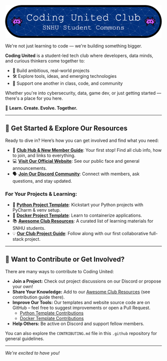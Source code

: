 <div align="center">
  <img src="/profile/github-header-image.png" alt="Coding United Club Logo" width="1000"/>
</div>

We're not just learning to code — we're building something bigger.

**Coding United** is a student-led tech club where developers, data minds, and curious thinkers come together to:

* 🚀 Build ambitious, real-world projects
* 🛠️ Explore tools, ideas, and emerging technologies
* 🤝 Support one another in class, code, and community

Whether you're into cybersecurity, data, game dev, or just getting started — there's a place for you here.

🎯 **Learn. Create. Evolve. Together.**

---

## 🚀 Get Started & Explore Our Resources

Ready to dive in? Here’s how you can get involved and find what you need:

* 🌟 **[Club Hub & New Member Guide](https://github.com/codingUnited/coding-united-hub)**: Your first stop! Find all club info, how to join, and links to everything.
* 💻 **[Visit Our Official Website](https://coding-united-commons.pages.dev/)**: See our public face and general announcements.
* 🗣️ **[Join Our Discord Community](https://discord.gg/YyntRSs8JA)**: Connect with members, ask questions, and stay updated.

### For Your Projects & Learning:
* 🐍 **[Python Project Template](https://github.com/codingUnited/python-template)**: Kickstart your Python projects with PyCharm & venv setup.
* 🐳 **[Docker Project Template](https://github.com/codingUnited/docker-template)**: Learn to containerize applications.
* 📚 **[Awesome Club Resources](https://github.com/codingUnited/awesome-club-resources)**: A curated list of learning materials for SNHU students.
* 💡 **[Our Club Project Guide](https://club-project-guide.pages.dev/)**: Follow along with our first collaborative full-stack project.

---

## 🌱 Want to Contribute or Get Involved?

There are many ways to contribute to Coding United:

* **Join a Project:** Check out project discussions on our Discord or propose your own!
* **Share Your Knowledge:** Add to our [Awesome Club Resources](https://github.com/codingUnited/awesome-club-resources) (see contribution guide there).
* **Improve Our Tools:** Our templates and website source code are on GitHub – feel free to suggest improvements or open a Pull Request.
    * [Python Template Contributions](https://github.com/codingUnited/python-template#contributing)
    * [Docker Template Contributions](https://github.com/codingUnited/docker-template#contributing)
* **Help Others:** Be active on Discord and support fellow members.

You can also explore the `CONTRIBUTING.md` file in this `.github` repository for general guidelines.

---

*We're excited to have you!*
